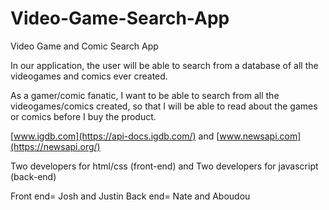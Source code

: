 # Video-Game-Search-App
Video Game and Comic Search App

In our application, the user will be able to search from a database of all the videogames and comics ever created.

As a gamer/comic fanatic, I want to be able to search from all the videogames/comics created, so that I will be able to read about the games or comics before I buy the product.

[www.igdb.com](https://api-docs.igdb.com/) and [www.newsapi.com](https://newsapi.org/)

Two developers for html/css (front-end) and Two developers for javascript (back-end)

Front end= Josh and Justin 
Back end= Nate and Aboudou
